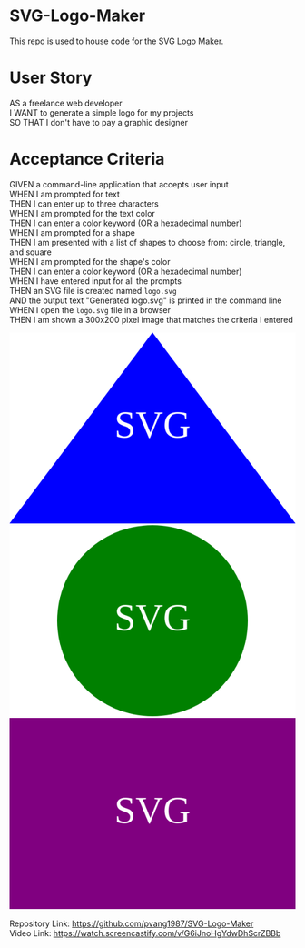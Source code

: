 # SVG-Logo-Maker
This repo is used to house code for the SVG Logo Maker.

# User Story
AS a freelance web developer  
I WANT to generate a simple logo for my projects  
SO THAT I don't have to pay a graphic designer  

# Acceptance Criteria
GIVEN a command-line application that accepts user input  
WHEN I am prompted for text  
THEN I can enter up to three characters  
WHEN I am prompted for the text color  
THEN I can enter a color keyword (OR a hexadecimal number)  
WHEN I am prompted for a shape  
THEN I am presented with a list of shapes to choose from: circle, triangle, and square  
WHEN I am prompted for the shape's color  
THEN I can enter a color keyword (OR a hexadecimal number)  
WHEN I have entered input for all the prompts  
THEN an SVG file is created named `logo.svg`  
AND the output text "Generated logo.svg" is printed in the command line  
WHEN I open the `logo.svg` file in a browser  
THEN I am shown a 300x200 pixel image that matches the criteria I entered  

![Alt text](./examples/SVG-logo-tri.svg) ![Alt text](./examples/SVG-logo.svg) ![Alt text](./examples/SVG-logo-sq.svg)    

Repository Link: https://github.com/pvang1987/SVG-Logo-Maker  
Video Link: https://watch.screencastify.com/v/G6iJnoHgYdwDhScrZBBb 